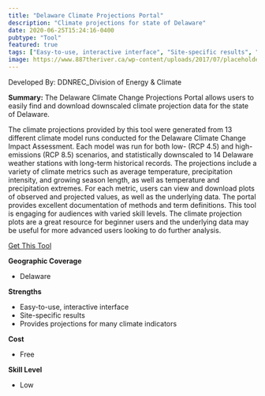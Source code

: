 ```yaml
---
title: "Delaware Climate Projections Portal"
description: "Climate projections for state of Delaware"
date: 2020-06-25T15:24:16-0400
pubtype: "Tool"
featured: true
tags: ["Easy-to-use, interactive interface", "Site-specific results", "Provides projections for many climate indicators"]
image: https://www.887theriver.ca/wp-content/uploads/2017/07/placeholder.jpg
---
```

Developed By: DDNREC_Division of Energy & Climate

**Summary:** The Delaware Climate Change Projections Portal allows users to easily find and download downscaled climate projection data for the state of Delaware.  

The climate projections provided by this tool were generated from 13 different climate model runs conducted for the Delaware Climate Change Impact Assessment. Each model was run for both low- (RCP 4.5) and high-emissions (RCP 8.5) scenarios, and statistically downscaled to 14 Delaware weather stations with long-term historical records. The projections include a variety of climate metrics such as average temperature, precipitation intensity, and growing season length, as well as temperature and precipitation extremes. For each metric, users can view and download plots of observed and projected values, as well as the underlying data. The portal provides excellent documentation of methods and term definitions. This tool is engaging for audiences with varied skill levels. The climate projection plots are a great resource for beginner users and the underlying data may be useful for more advanced users looking to do further analysis.


<a href="http://climate.udel.edu/declimateprojections/" target="_blank">Get This Tool</a>

__**Geographic Coverage**__
-  Delaware

__**Strengths**__
-  Easy-to-use, interactive interface
-  Site-specific results
-  Provides projections for many climate indicators

__**Cost**__
- Free

__**Skill Level**__
- Low
